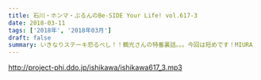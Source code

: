 ```yaml
---
title: 石川・ホンマ・ぶるんのBe-SIDE Your Life! vol.617-3
date: 2018-03-11
tags: ['2018年', '2018年03月']
draft: false
summary: いきなりステーキ恐るべし！！鶴光さんの特番裏話。。。今回は短めです！MIURA
---
```


http://project-phi.ddo.jp/ishikawa/ishikawa617_3.mp3
